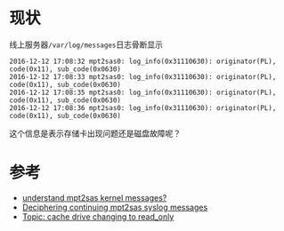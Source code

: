 # 现状

线上服务器`/var/log/messages`日志骨断显示

```
2016-12-12 17:08:32	mpt2sas0: log_info(0x31110630): originator(PL), code(0x11), sub_code(0x0630)
2016-12-12 17:08:33	mpt2sas0: log_info(0x31110630): originator(PL), code(0x11), sub_code(0x0630)
2016-12-12 17:08:35	mpt2sas0: log_info(0x31110630): originator(PL), code(0x11), sub_code(0x0630)
2016-12-12 17:08:36	mpt2sas0: log_info(0x31110630): originator(PL), code(0x11), sub_code(0x0630)
```

这个信息是表示存储卡出现问题还是磁盘故障呢？



# 参考

* [understand mpt2sas kernel messages? ](https://hardforum.com/threads/understand-mpt2sas-kernel-messages.1828901/)
* [Deciphering continuing mpt2sas syslog messages](https://serverfault.com/questions/407703/deciphering-continuing-mpt2sas-syslog-messages)
* [Topic: cache drive changing to read_only](https://lime-technology.com/forum/index.php?topic=51476.0)
